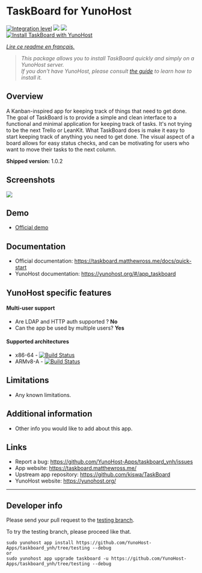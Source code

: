 # TaskBoard for YunoHost

[![Integration level](https://dash.yunohost.org/integration/taskboard.svg)](https://dash.yunohost.org/appci/app/taskboard) ![](https://ci-apps.yunohost.org/ci/badges/taskboard.status.svg) ![](https://ci-apps.yunohost.org/ci/badges/taskboard.maintain.svg)  
[![Install TaskBoard with YunoHost](https://install-app.yunohost.org/install-with-yunohost.svg)](https://install-app.yunohost.org/?app=taskboard)

*[Lire ce readme en français.](./README_fr.md)*

> *This package allows you to install TaskBoard quickly and simply on a YunoHost server.  
If you don't have YunoHost, please consult [the guide](https://yunohost.org/#/install) to learn how to install it.*

## Overview
A Kanban-inspired app for keeping track of things that need to get done.
The goal of TaskBoard is to provide a simple and clean interface to a functional and minimal application for keeping track of tasks. It's not trying to be the next Trello or LeanKit.
What TaskBoard does is make it easy to start keeping track of anything you need to get done. The visual aspect of a board allows for easy status checks, and can be motivating for users who want to move their tasks to the next column. 

**Shipped version:** 1.0.2

## Screenshots

![](https://taskboard.matthewross.me/img/boards.043340f1.png)

## Demo

* [Official demo](https://taskboard.matthewross.me/demo)

## Documentation

 * Official documentation: https://taskboard.matthewross.me/docs/quick-start
 * YunoHost documentation: https://yunohost.org/#/app_taskboard

## YunoHost specific features

#### Multi-user support

* Are LDAP and HTTP auth supported ? **No**
* Can the app be used by multiple users? **Yes**

#### Supported architectures

* x86-64 - [![Build Status](https://ci-apps.yunohost.org/ci/logs/taskboard%20%28Apps%29.svg)](https://ci-apps.yunohost.org/ci/apps/taskboard/)
* ARMv8-A - [![Build Status](https://ci-apps-arm.yunohost.org/ci/logs/taskboard%20%28Apps%29.svg)](https://ci-apps-arm.yunohost.org/ci/apps/taskboard/)

## Limitations

* Any known limitations.

## Additional information

* Other info you would like to add about this app.

## Links

 * Report a bug: https://github.com/YunoHost-Apps/taskboard_ynh/issues
 * App website: https://taskboard.matthewross.me/
 * Upstream app repository: https://github.com/kiswa/TaskBoard
 * YunoHost website: https://yunohost.org/

---

## Developer info

Please send your pull request to the [testing branch](https://github.com/YunoHost-Apps/taskboard_ynh/tree/testing).

To try the testing branch, please proceed like that.
```
sudo yunohost app install https://github.com/YunoHost-Apps/taskboard_ynh/tree/testing --debug
or
sudo yunohost app upgrade taskboard -u https://github.com/YunoHost-Apps/taskboard_ynh/tree/testing --debug
```
